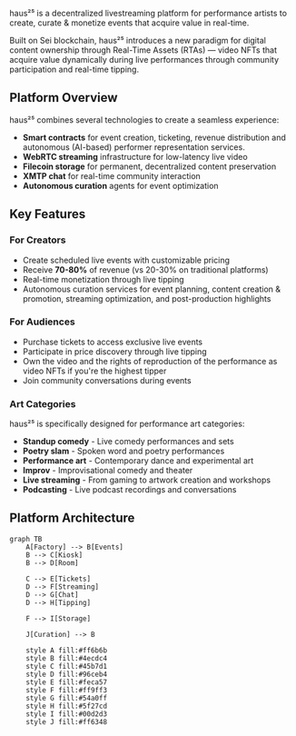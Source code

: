 haus²⁵ is a decentralized livestreaming platform for performance artists to create, curate & monetize events that acquire value in real-time.

Built on Sei blockchain, haus²⁵ introduces a new paradigm for digital content ownership through Real-Time Assets (RTAs) — video NFTs that acquire value dynamically during live performances through community participation and real-time tipping.

## Platform Overview

haus²⁵ combines several technologies to create a seamless experience:

- **Smart contracts** for event creation, ticketing, revenue distribution and autonomous (AI-based) performer representation services.
- **WebRTC streaming** infrastructure for low-latency live video
- **Filecoin storage** for permanent, decentralized content preservation
- **XMTP chat** for real-time community interaction
- **Autonomous curation** agents for event optimization

## Key Features

### For Creators
- Create scheduled live events with customizable pricing
- Receive **70-80%** of revenue (vs 20-30% on traditional platforms)
- Real-time monetization through live tipping
- Autonomous curation services for event planning, content creation & promotion, streaming optimization, and post-production highlights

### For Audiences  
- Purchase tickets to access exclusive live events
- Participate in price discovery through live tipping
- Own the video and the rights of reproduction of the performance as video NFTs if you're the highest tipper
- Join community conversations during events

### Art Categories

haus²⁵ is specifically designed for performance art categories:

- **Standup comedy** - Live comedy performances and sets
- **Poetry slam** - Spoken word and poetry performances  
- **Performance art** - Contemporary dance and experimental art
- **Improv** - Improvisational comedy and theater
- **Live streaming** - From gaming to artwork creation and workshops
- **Podcasting** - Live podcast recordings and conversations

## Platform Architecture

```mermaid
graph TB
    A[Factory] --> B[Events]
    B --> C[Kiosk]
    B --> D[Room]
    
    C --> E[Tickets]
    D --> F[Streaming]
    D --> G[Chat]
    D --> H[Tipping]
    
    F --> I[Storage]
    
    J[Curation] --> B
    
    style A fill:#ff6b6b
    style B fill:#4ecdc4
    style C fill:#45b7d1
    style D fill:#96ceb4
    style E fill:#feca57
    style F fill:#ff9ff3
    style G fill:#54a0ff
    style H fill:#5f27cd
    style I fill:#00d2d3
    style J fill:#ff6348
```